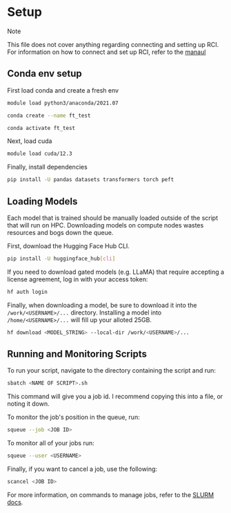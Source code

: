 # Setup

>[!NOTE]
> This file does not cover anything regarding connecting and setting up RCI.
> For information on how to connect and set up RCI, refer to the [manaul](https://docs.google.com/document/d/1S4kpOkPnQeoAcIlQKFjZHeql1IsC4dw_oFTRXOGuGLI/edit?usp=sharing)

## Conda env setup

First load conda and create a fresh env

```bash
module load python3/anaconda/2021.07

conda create --name ft_test

conda activate ft_test
```

Next, load cuda

```bash
module load cuda/12.3
```

Finally, install dependencies

```bash
pip install -U pandas datasets transformers torch peft
```

## Loading Models

Each model that is trained should be manually loaded outside of the script that will run on HPC. Downloading models on compute nodes wastes resources and bogs down the queue.

First, download the Hugging Face Hub CLI.

```bash
pip install -U huggingface_hub[cli]
```

If you need to download gated models (e.g. LLaMA) that require accepting a license agreement, log in with your access token:

```bash
hf auth login
```

Finally, when downloading a model, be sure to download it into the `/work/<USERNAME>/...` directory. Installing a model into `/home/<USERNAME>/...` will fill up your alloted 25GB.

```bash
hf download <MODEL_STRING> --local-dir /work/<USERNAME>/...
```

## Running and Monitoring Scripts

To run your script, navigate to the directory containing the script and run:
```bash
sbatch <NAME OF SCRIPT>.sh
```

This command will give you a job id. I recommend copying this into a file, or noting it down.

To monitor the job's position in the queue, run:

```bash
squeue --job <JOB ID>
```

To monitor all of your jobs run:

```bash
squeue --user <USERNAME>
```

Finally, if you want to cancel a job, use the following:

```bash
scancel <JOB ID>
```

For more information, on commands to manage jobs, refer to the [SLURM docs](https://slurm.schedmd.com/quickstart.html#commands).
